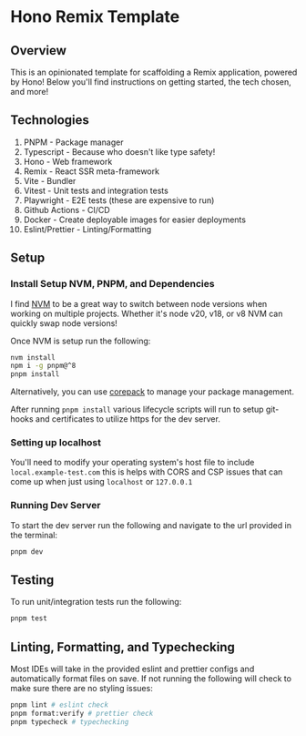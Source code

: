 # Hono Remix Template

## Overview

This is an opinionated template for scaffolding a Remix application, powered by Hono! Below you'll find instructions on
getting started, the tech chosen, and more!

## Technologies

1. PNPM - Package manager
1. Typescript - Because who doesn't like type safety!
1. Hono - Web framework
1. Remix - React SSR meta-framework
1. Vite - Bundler
1. Vitest - Unit tests and integration tests
1. Playwright - E2E tests (these are expensive to run)
1. Github Actions - CI/CD
1. Docker - Create deployable images for easier deployments
1. Eslint/Prettier - Linting/Formatting

## Setup

### Install Setup NVM, PNPM, and Dependencies

I find [NVM](https://github.com/nvm-sh/nvm) to be a great way to switch between node versions when working on multiple
projects. Whether it's node v20, v18, or v8 NVM can quickly swap node versions!

Once NVM is setup run the following:

```sh
nvm install
npm i -g pnpm@^8
pnpm install
```

Alternatively, you can use [corepack](https://github.com/nodejs/corepack) to manage your package management.

After running `pnpm install` various lifecycle scripts will run to setup git-hooks and certificates to utilize https for
the dev server.

### Setting up localhost

You'll need to modify your operating system's host file to include `local.example-test.com` this is helps with CORS and
CSP issues that can come up when just using `localhost` or `127.0.0.1`

### Running Dev Server

To start the dev server run the following and navigate to the url provided in the terminal:

```sh
pnpm dev
```

## Testing

To run unit/integration tests run the following:

```sh
pnpm test
```

## Linting, Formatting, and Typechecking

Most IDEs will take in the provided eslint and prettier configs and automatically format files on save. If not running
the following will check to make sure there are no styling issues:

```sh
pnpm lint # eslint check
pnpm format:verify # prettier check
pnpm typecheck # typechecking
```

